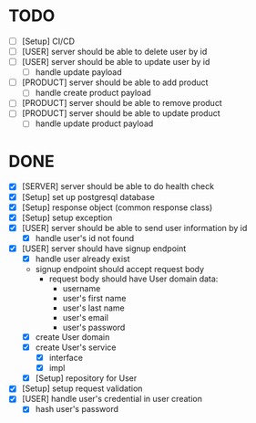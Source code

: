 # TODO
- [ ] [Setup] CI/CD
- [ ] [USER] server should be able to delete user by id
- [ ] [USER] server should be able to update user by id
    - [ ] handle update payload
- [ ] [PRODUCT] server should be able to add product
    - [ ] handle create product payload
- [ ] [PRODUCT] server should be able to remove product
- [ ] [PRODUCT] server should be able to update product
    - [ ] handle update product payload

# DONE
- [x] [SERVER] server should be able to do health check
- [x] [Setup] set up postgresql database
- [x] [Setup] response object (common response class)
- [x] [Setup] setup exception
- [x] [USER] server should be able to send user information by id
    - [x] handle user's id not found
- [x] [USER] server should have signup endpoint
    - [x] handle user already exist
    - signup endpoint should accept request body
        - request body should have User domain data:
          - username
          - user's first name
          - user's last name
          - user's email
          - user's password
    - [x] create User domain
    - [x] create User's service
        - [x] interface
        - [x] impl
    - [x] [Setup] repository for User
- [x] [Setup] setup request validation
- [x] [USER] handle user's credential in user creation
    - [x] hash user's password